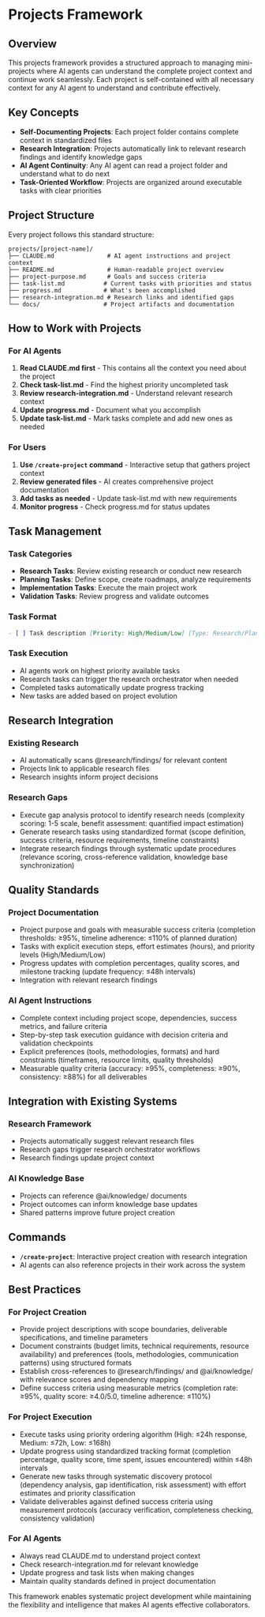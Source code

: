 # Projects Framework

## Overview

This projects framework provides a structured approach to managing mini-projects where AI agents can understand the complete project context and continue work seamlessly. Each project is self-contained with all necessary context for any AI agent to understand and contribute effectively.

## Key Concepts

- **Self-Documenting Projects**: Each project folder contains complete context in standardized files
- **Research Integration**: Projects automatically link to relevant research findings and identify knowledge gaps
- **AI Agent Continuity**: Any AI agent can read a project folder and understand what to do next
- **Task-Oriented Workflow**: Projects are organized around executable tasks with clear priorities

## Project Structure

Every project follows this standard structure:

```
projects/[project-name]/
├── CLAUDE.md               # AI agent instructions and project context
├── README.md               # Human-readable project overview
├── project-purpose.md      # Goals and success criteria
├── task-list.md           # Current tasks with priorities and status
├── progress.md            # What's been accomplished
├── research-integration.md # Research links and identified gaps
└── docs/                  # Project artifacts and documentation
```

## How to Work with Projects

### For AI Agents

1. **Read CLAUDE.md first** - This contains all the context you need about the project
2. **Check task-list.md** - Find the highest priority uncompleted task
3. **Review research-integration.md** - Understand relevant research context
4. **Update progress.md** - Document what you accomplish
5. **Update task-list.md** - Mark tasks complete and add new ones as needed

### For Users

1. **Use `/create-project` command** - Interactive setup that gathers project context
2. **Review generated files** - AI creates comprehensive project documentation
3. **Add tasks as needed** - Update task-list.md with new requirements
4. **Monitor progress** - Check progress.md for status updates

## Task Management

### Task Categories

- **Research Tasks**: Review existing research or conduct new research
- **Planning Tasks**: Define scope, create roadmaps, analyze requirements
- **Implementation Tasks**: Execute the main project work
- **Validation Tasks**: Review progress and validate outcomes

### Task Format

```markdown
- [ ] Task description [Priority: High/Medium/Low] [Type: Research/Planning/Implementation/Validation]
```

### Task Execution

- AI agents work on highest priority available tasks
- Research tasks can trigger the research orchestrator when needed
- Completed tasks automatically update progress tracking
- New tasks are added based on project evolution

## Research Integration

### Existing Research

- AI automatically scans @research/findings/ for relevant content
- Projects link to applicable research files
- Research insights inform project decisions

### Research Gaps

- Execute gap analysis protocol to identify research needs (complexity scoring: 1-5 scale, benefit assessment: quantified impact estimation)
- Generate research tasks using standardized format (scope definition, success criteria, resource requirements, timeline constraints)
- Integrate research findings through systematic update procedures (relevance scoring, cross-reference validation, knowledge base synchronization)

## Quality Standards

### Project Documentation

- Project purpose and goals with measurable success criteria (completion thresholds: ≥95%, timeline adherence: ≤110% of planned duration)
- Tasks with explicit execution steps, effort estimates (hours), and priority levels (High/Medium/Low)
- Progress updates with completion percentages, quality scores, and milestone tracking (update frequency: ≤48h intervals)
- Integration with relevant research findings

### AI Agent Instructions

- Complete context including project scope, dependencies, success metrics, and failure criteria
- Step-by-step task execution guidance with decision criteria and validation checkpoints
- Explicit preferences (tools, methodologies, formats) and hard constraints (timeframes, resource limits, quality thresholds)
- Measurable quality criteria (accuracy: ≥95%, completeness: ≥90%, consistency: ≥88%) for all deliverables

## Integration with Existing Systems

### Research Framework

- Projects automatically suggest relevant research files
- Research gaps trigger research orchestrator workflows
- Research findings update project context

### AI Knowledge Base

- Projects can reference @ai/knowledge/ documents
- Project outcomes can inform knowledge base updates
- Shared patterns improve future project creation

## Commands

- **`/create-project`**: Interactive project creation with research integration
- AI agents can also reference projects in their work across the system

## Best Practices

### For Project Creation

- Provide project descriptions with scope boundaries, deliverable specifications, and timeline parameters
- Document constraints (budget limits, technical requirements, resource availability) and preferences (tools, methodologies, communication patterns) using structured formats
- Establish cross-references to @research/findings/ and @ai/knowledge/ with relevance scores and dependency mapping
- Define success criteria using measurable metrics (completion rate: ≥95%, quality score: ≥4.0/5.0, timeline adherence: ≤110%)

### For Project Execution

- Execute tasks using priority ordering algorithm (High: ≤24h response, Medium: ≤72h, Low: ≤168h)
- Update progress using standardized tracking format (completion percentage, quality score, time spent, issues encountered) within ≤48h intervals
- Generate new tasks through systematic discovery protocol (dependency analysis, gap identification, risk assessment) with effort estimates and priority classification
- Validate deliverables against defined success criteria using measurement protocols (accuracy verification, completeness checking, consistency validation)

### For AI Agents

- Always read CLAUDE.md to understand project context
- Check research-integration.md for relevant knowledge
- Update progress and task lists when making changes
- Maintain quality standards defined in project documentation

This framework enables systematic project development while maintaining the flexibility and intelligence that makes AI agents effective collaborators.
